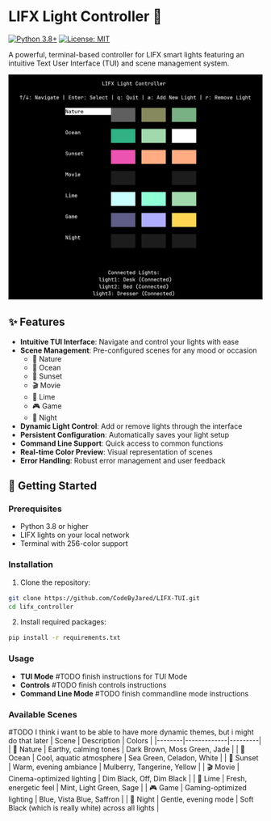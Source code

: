 # LIFX Light Controller 🌈
[![Python 3.8+](https://img.shields.io/badge/python-3.8+-blue.svg)](https://www.python.org/downloads/)
[![License: MIT](https://img.shields.io/badge/License-MIT-yellow.svg)](https://opensource.org/licenses/MIT)

A powerful, terminal-based controller for LIFX smart lights featuring an intuitive Text User Interface (TUI) and scene management system.

![TUI Screenshot](images/screenshot.png)

## ✨ Features

- **Intuitive TUI Interface**: Navigate and control your lights with ease
- **Scene Management**: Pre-configured scenes for any mood or occasion
  - 🌿 Nature
  - 🌊 Ocean
  - 🌅 Sunset
  - 🎬 Movie
  - 🍋 Lime
  - 🎮 Game
  - 🌙 Night
- **Dynamic Light Control**: Add or remove lights through the interface
- **Persistent Configuration**: Automatically saves your light setup
- **Command Line Support**: Quick access to common functions
- **Real-time Color Preview**: Visual representation of scenes
- **Error Handling**: Robust error management and user feedback

## 🚀 Getting Started

### Prerequisites

- Python 3.8 or higher
- LIFX lights on your local network
- Terminal with 256-color support

### Installation

1. Clone the repository:
```bash
git clone https://github.com/CodeByJared/LIFX-TUI.git
cd lifx_controller
```

2. Install required packages:
```bash
pip install -r requirements.txt
```

### Usage
- **TUI Mode**
#TODO finish instructions for TUI Mode
- **Controls**
#TODO finish controls instructions 
- **Command Line Mode**
#TODO finish commandline mode instructions
### Available Scenes
#TODO I think i want to be able to have more dynamic themes, but i might do that later
| Scene | Description | Colors |
|--------|-------------|---------|
| 🌿 Nature | Earthy, calming tones | Dark Brown, Moss Green, Jade |
| 🌊 Ocean | Cool, aquatic atmosphere | Sea Green, Celadon, White |
| 🌅 Sunset | Warm, evening ambiance | Mulberry, Tangerine, Yellow |
| 🎬 Movie | Cinema-optimized lighting | Dim Black, Off, Dim Black |
| 🍋 Lime | Fresh, energetic feel | Mint, Light Green, Sage |
| 🎮 Game | Gaming-optimized lighting | Blue, Vista Blue, Saffron |
| 🌙 Night | Gentle, evening mode | Soft Black (which is really white) across all lights |
